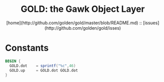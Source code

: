 <a name=top>
<h1 align=center>GOLD: the Gawk Object Layer</h1>
<p  align=center>
[home](http://github.com/golden/gold/master/blob/README.md) :: 
[issues](http://github.com/golden/gold/isses) 
</p>

# Constants

```awk
BEGIN {
  GOLD.dot    = sprintf("%c",46)
  GOLD.up     = GOLD.dot GOLD.dot
}
```
